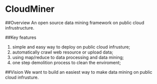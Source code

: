 CloudMiner
==========
##Overview
An open source data mining framework on public cloud infrustructure.


##Key features
1. simple and easy way to deploy on public cloud infrusture;
2. automatically crawl web resource or upload data;
3. using map/reduce to data processing and data mining;
4. one step demolition process to clean the enviroment;

##Vision
We want to build an easiest way to make data mining on public cloud infrusture.
